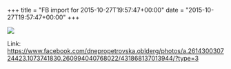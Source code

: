 +++
title = "FB import for 2015-10-27T19:57:47+00:00"
date = "2015-10-27T19:57:47+00:00"
+++

<img src="https://scontent.xx.fbcdn.net/v/t1.0-0/s130x130/12190040_431868137013944_3531128880047341157_n.jpg?oh=865fd33d203704795f0c1aef19ae01bb&oe=594F10C4" />


Link: <a href="https://www.facebook.com/dnepropetrovska.oblderg/photos/a.261430030724423.1073741830.260994040768022/431868137013944/?type=3">https://www.facebook.com/dnepropetrovska.oblderg/photos/a.261430030724423.1073741830.260994040768022/431868137013944/?type=3</a>

